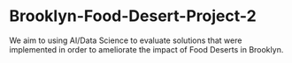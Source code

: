 # Brooklyn-Food-Desert-Project-2
We aim to using AI/Data Science to evaluate solutions that were implemented in order to ameliorate the impact of Food Deserts in Brooklyn. 
